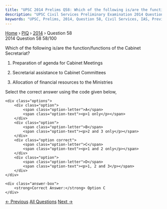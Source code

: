 ```yaml
---
title: "UPSC 2014 Prelims Q58: Which of the following is/are the function/functions of the..."
description: "UPSC Civil Services Preliminary Examination 2014 Question 58 with options and answer"
keywords: "UPSC, Prelims, 2014, Question 58, Civil Services, IAS, Previous Year Questions"
---
```


<nav class="breadcrumb">
    <a href="../../">Home</a>
    <span>›</span>
    <a href="../">PIQ</a>
    <span>›</span>
    <a href="./">2014</a>
    <span>›</span>
    <span>Question 58</span>
</nav>

<div class="question-header">
    <div class="question-meta">
        <span class="year-badge">2014</span>
        <span class="question-number">Question 58</span>
        <span class="progress">58/100</span>
    </div>
    <div class="progress-bar">
        <div class="progress-fill" style="width: 58.0%"></div>
    </div>
</div>

<div class="question-content">
    <div class="question-text">
        <p>Which of the following is/are the function/functions of the Cabinet Secretariat?</p>
<ol>
<li>
<p>Preparation of agenda for Cabinet Meetings</p>
</li>
<li>
<p>Secretarial assistance to Cabinet Committees</p>
</li>
<li>
<p>Allocation of financial resources to the Ministries</p>
</li>
</ol>
<p>Select the correct answer using the code given below,</p>
    </div>
    
    <div class="options">
        <div class="option">
            <span class="option-letter">A</span>
            <span class="option-text"><p>1 only</p></span>
        </div>
        <div class="option">
            <span class="option-letter">B</span>
            <span class="option-text"><p>2 and 3 only</p></span>
        </div>
        <div class="option correct">
            <span class="option-letter">C</span>
            <span class="option-text"><p>1 and 2 only</p></span>
        </div>
        <div class="option">
            <span class="option-letter">D</span>
            <span class="option-text"><p>1, 2 and 3</p></span>
        </div>
    </div>

    <div class="answer-box">
        <strong>Correct Answer:</strong> Option C
    </div>
</div>

<div class="question-nav">
    <a href="../q057-which-of-the-following-are-associated-with-plannin/" class="nav-btn prev">← Previous</a>
    <a href="../" class="nav-btn center">All Questions</a>
    <a href="../q059-consider-the-following-statements-a-constitutional/" class="nav-btn next">Next →</a>
</div>
